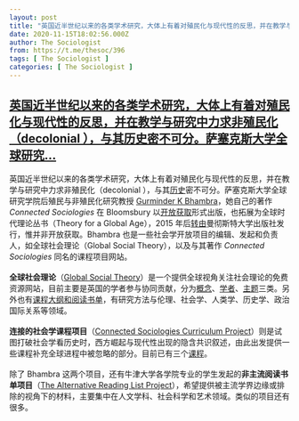 ```yaml
---
layout: post
title: "英国近半世纪以来的各类学术研究，大体上有着对殖民化与现代性的反思，并在教学与研究中力求非殖民化（decolonial ），与其历史密不可分。萨塞克斯大学全球研究"
date: 2020-11-15T18:02:56.000Z
author: The Sociologist
from: https://t.me/thesoc/396
tags: [ The Sociologist ]
categories: [ The Sociologist ]
---
```

<!--1605463376000-->
[英国近半世纪以来的各类学术研究，大体上有着对殖民化与现代性的反思，并在教学与研究中力求非殖民化（decolonial ），与其历史密不可分。萨塞克斯大学全球研究...](https://t.me/thesoc/396)
------

<div>
<p>英国近半世纪以来的各类学术研究，大体上有着对殖民化与现代性的反思，并在教学与研究中力求非殖民化（decolonial ），与其<a href="https://discoversociety.org/2020/07/01/focus-accounting-for-british-history/" target="_blank" rel="noopener" onclick="return confirm('Open this link?\n\n'+this.href);">历史</a>密不可分。萨塞克斯大学全球研究学院后殖民与非殖民化研究教授 <a href="https://scholar.google.com/citations?user=ioYAVy4AAAAJ" target="_blank" rel="noopener" onclick="return confirm('Open this link?\n\n'+this.href);">Gurminder K Bhambra</a>，她自己的著作 <i>Connected Sociologies</i> 在 Bloomsbury 以<a href="https://www.bloomsburycollections.com/book/connected-sociologies/" target="_blank" rel="noopener" onclick="return confirm('Open this link?\n\n'+this.href);">开放获取</a>形式出版，也拓展为全球时代理论丛书（Theory for a Global Age），2015 年后<a href="https://manchesteruniversitypress.co.uk/series/theory-for-a-global-age/" target="_blank" rel="noopener" onclick="return confirm('Open this link?\n\n'+this.href);">转由</a>曼彻斯特大学出版社发行，惟并非开放获取。Bhambra 也是一些社会学开放项目的编辑、发起和负责人，如全球社会理论（Global Social Theory），以及与其著作 <i>Connected Sociologies</i> 同名的课程项目网站。<br><br><b>全球社会理论</b>（<a href="https://globalsocialtheory.org/" target="_blank" rel="noopener" onclick="return confirm('Open this link?\n\n'+this.href);">Global Social Theory</a>）是一个提供全球视角关注社会理论的免费资源网站，目前主要是英国的学者参与协同贡献，分为<a href="https://globalsocialtheory.org/category/concepts/" target="_blank" rel="noopener" onclick="return confirm('Open this link?\n\n'+this.href);">概念</a>、<a href="https://globalsocialtheory.org/category/thinkers/" target="_blank" rel="noopener" onclick="return confirm('Open this link?\n\n'+this.href);">学者</a>、<a href="https://globalsocialtheory.org/category/topics/" target="_blank" rel="noopener" onclick="return confirm('Open this link?\n\n'+this.href);">主题</a>三类。另外也有<a href="https://globalsocialtheory.org/resources/reading-lists/" target="_blank" rel="noopener" onclick="return confirm('Open this link?\n\n'+this.href);">课程大纲和阅读书单</a>，有研究方法与伦理、社会学、人类学、历史学、政治国际关系等领域。<br><br><b>连接的社会学课程项目</b>（<a href="https://connectedsociologies.org/" target="_blank" rel="noopener" onclick="return confirm('Open this link?\n\n'+this.href);">Connected Sociologies Curriculum Project</a>）则是试图打破社会学看历史时，西方崛起与现代性出现的隐含共识叙述，由此出发提供一些课程补充全球进程中被忽略的部分。目前已有三个<a href="https://connectedsociologies.org/curriculum/" target="_blank" rel="noopener" onclick="return confirm('Open this link?\n\n'+this.href);">课程</a>。<br><br>除了 Bhambra 这两个项目，还有牛津大学各学院专业的学生发起的<b>非主流阅读书单项目</b>（<a href="https://thealternativereadinglistproject.wordpress.com/" target="_blank" rel="noopener" onclick="return confirm('Open this link?\n\n'+this.href);">The Alternative Reading List Project</a>），希望提供被主流学界边缘或排除的视角下的材料，主要集中在人文学科、社会科学和艺术领域。类似的项目还有很多。</p>
</div>
